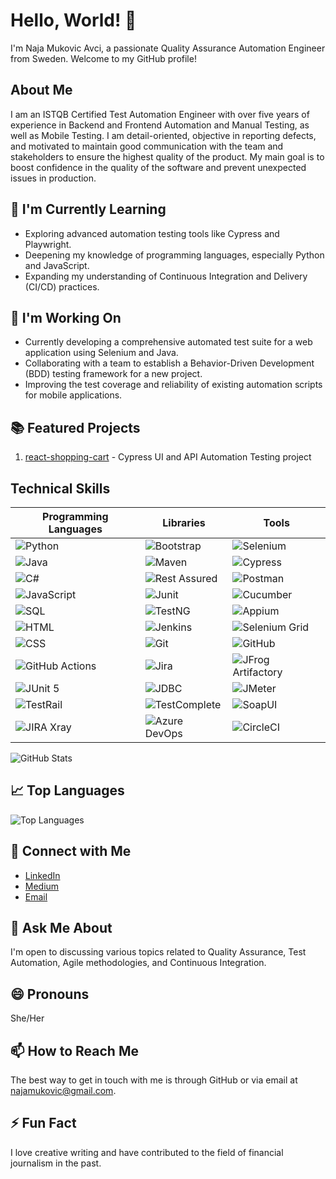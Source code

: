 # Hello, World! 👋

I'm Naja Mukovic Avci, a passionate Quality Assurance Automation Engineer from Sweden. Welcome to my GitHub profile!

## About Me

I am an ISTQB Certified Test Automation Engineer with over five years of experience in Backend and Frontend Automation and Manual Testing, as well as Mobile Testing. I am detail-oriented, objective in reporting defects, and motivated to maintain good communication with the team and stakeholders to ensure the highest quality of the product. My main goal is to boost confidence in the quality of the software and prevent unexpected issues in production.

## 🌱 I'm Currently Learning

- Exploring advanced automation testing tools like Cypress and Playwright.
- Deepening my knowledge of programming languages, especially Python and JavaScript.
- Expanding my understanding of Continuous Integration and Delivery (CI/CD) practices.

## 🔭 I'm Working On

- Currently developing a comprehensive automated test suite for a web application using Selenium and Java.
- Collaborating with a team to establish a Behavior-Driven Development (BDD) testing framework for a new project.
- Improving the test coverage and reliability of existing automation scripts for mobile applications.

## 📚 Featured Projects

1. [react-shopping-cart](https://github.com/najamavci/react-shopping-cart) - Cypress UI and API Automation Testing project


## Technical Skills

| Programming Languages  | Libraries           | Tools              |
|------------------------|---------------------|--------------------|
| ![Python](https://img.shields.io/badge/Python-3776AB?style=flat-square&logo=python&logoColor=white) | ![Bootstrap](https://img.shields.io/badge/Bootstrap-563D7C?style=flat-square&logo=bootstrap&logoColor=white) | ![Selenium](https://img.shields.io/badge/Selenium-43B02A?style=flat-square&logo=selenium&logoColor=white) |
| ![Java](https://img.shields.io/badge/Java-007396?style=flat-square&logo=java&logoColor=white) | ![Maven](https://img.shields.io/badge/Maven-C71A36?style=flat-square&logo=apache-maven&logoColor=white) | ![Cypress](https://img.shields.io/badge/Cypress-17202C?style=flat-square&logo=cypress&logoColor=white) |
| ![C#](https://img.shields.io/badge/C%23-239120?style=flat-square&logo=c-sharp&logoColor=white) | ![Rest Assured](https://img.shields.io/badge/Rest%20Assured-642978?style=flat-square&logo=rest-assured&logoColor=white) | ![Postman](https://img.shields.io/badge/Postman-FF6C37?style=flat-square&logo=postman&logoColor=white) |
| ![JavaScript](https://img.shields.io/badge/JavaScript-F7DF1E?style=flat-square&logo=javascript&logoColor=black) | ![Junit](https://img.shields.io/badge/Junit-25A162?style=flat-square&logo=junit5&logoColor=white) | ![Cucumber](https://img.shields.io/badge/Cucumber-23D96C?style=flat-square&logo=cucumber&logoColor=black) |
| ![SQL](https://img.shields.io/badge/SQL-4479A1?style=flat-square&logo=postgresql&logoColor=white) | ![TestNG](https://img.shields.io/badge/TestNG-007272?style=flat-square&logo=testng&logoColor=white) | ![Appium](https://img.shields.io/badge/Appium-746E72?style=flat-square&logo=appium&logoColor=white) |
| ![HTML](https://img.shields.io/badge/HTML-E34F26?style=flat-square&logo=html5&logoColor=white) | ![Jenkins](https://img.shields.io/badge/Jenkins-D24939?style=flat-square&logo=jenkins&logoColor=white) | ![Selenium Grid](https://img.shields.io/badge/Selenium%20Grid-D7483B?style=flat-square&logo=selenium-grid&logoColor=white) |
| ![CSS](https://img.shields.io/badge/CSS-1572B6?style=flat-square&logo=css3&logoColor=white) | ![Git](https://img.shields.io/badge/Git-F05032?style=flat-square&logo=git&logoColor=white) | ![GitHub](https://img.shields.io/badge/GitHub-181717?style=flat-square&logo=github&logoColor=white) |
| ![GitHub Actions](https://img.shields.io/badge/GitHub%20Actions-2088FF?style=flat-square&logo=github-actions&logoColor=white) | ![Jira](https://img.shields.io/badge/Jira-0052CC?style=flat-square&logo=jira&logoColor=white) | ![JFrog Artifactory](https://img.shields.io/badge/JFrog%20Artifactory-41BF47?style=flat-square&logo=jfrog-artifactory&logoColor=white) |
| ![JUnit 5](https://img.shields.io/badge/JUnit%205-25A162?style=flat-square&logo=junit5&logoColor=white) | ![JDBC](https://img.shields.io/badge/JDBC-007396?style=flat-square&logo=java&logoColor=white) | ![JMeter](https://img.shields.io/badge/JMeter-D22128?style=flat-square&logo=apache-jmeter&logoColor=white) |
| ![TestRail](https://img.shields.io/badge/TestRail-1A6FEB?style=flat-square&logo=testrail&logoColor=white) | ![TestComplete](https://img.shields.io/badge/TestComplete-0C7F65?style=flat-square&logo=testcomplete&logoColor=white) | ![SoapUI](https://img.shields.io/badge/SoapUI-4E8B3D?style=flat-square&logo=soapui&logoColor=white) |
| ![JIRA Xray](https://img.shields.io/badge/JIRA%20Xray-0052CC?style=flat-square&logo=jira&logoColor=white) | ![Azure DevOps](https://img.shields.io/badge/Azure%20DevOps-0078D7?style=flat-square&logo=azure-devops&logoColor=white) | ![CircleCI](https://img.shields.io/badge/CircleCI-343434?style=flat-square&logo=circleci&logoColor=white) |

![GitHub Stats](https://github-readme-stats.vercel.app/api?username=najamavci&show_icons=true&hide=prs,contribs&count_private=true&theme=radical)

## 📈 Top Languages

![Top Languages](https://github-readme-stats.vercel.app/api/top-langs/?username=najamavci&layout=compact&theme=radical)

## 🤝 Connect with Me

- [LinkedIn](www.linkedin.com/in/naja-mukovic-avci)
- [Medium](https://medium.com/@najaavci)
- [Email](najamukovic@gmail.com)


## 💬 Ask Me About

I'm open to discussing various topics related to Quality Assurance, Test Automation, Agile methodologies, and Continuous Integration.

## 😄 Pronouns

She/Her

## 📫 How to Reach Me

The best way to get in touch with me is through GitHub or via email at najamukovic@gmail.com.

## ⚡ Fun Fact

I love creative writing and have contributed to the field of financial journalism in the past.

